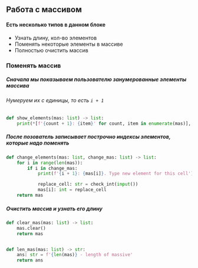 ## Работа с массивом
#### Есть несколько типов в данном блоке
* Узнать длину, кол-во элементов
* Поменять некоторые элементы в массиве
* Полностью очистить массив

### Поменять массив
##### Сначала мы показываем пользователю занумерованные элементы массива
###### Нумеруем их с единицы, то есть `i + 1`
```py
def show_elements(mas: list) -> list:
    print(*[f'{count + 1}: {item}' for count, item in enumerate(mas)], sep='\n')
```
##### После позователь записывает построчно индексы элементов, которые надо поменять
```py
def change_elements(mas: list, change_mas: list) -> list:
    for i in range(len(mas)):
        if i in change_mas:
            print(f'{i + 1}: {mas[i]}. Type new element for this cell')

            replace_cell: str = check_int(input())
            mas[i]: int = replace_cell
    return mas
```
##### Очистить массив и узнать его длину
```py
def clear_mas(mas: list) -> list:
    mas.clear()
    return mas


def len_mas(mas: list) -> str:
    ans: str = f'{len(mas)} - length of massive'
    return ans
```